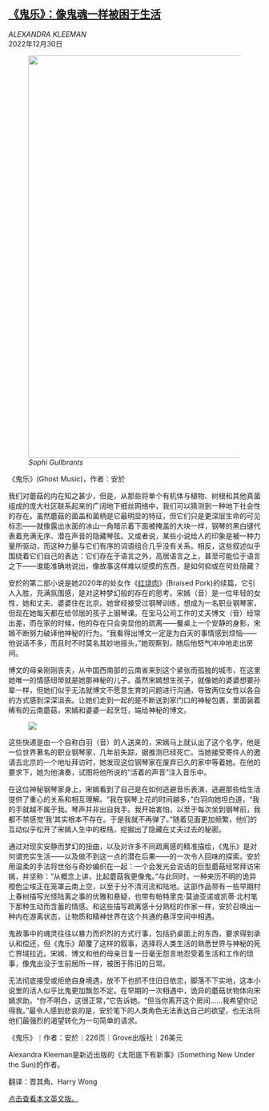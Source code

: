 <!--1672391223000-->
[《鬼乐》：像鬼魂一样被困于生活](https://cn.nytimes.com/culture/20221230/ghost-music-an-yu/)
------

<address>ALEXANDRA KLEEMAN</address><time pudate="2022-12-30 05:04:08" datetime="2022-12-30 05:04:08">2022年12月30日</time><figure><img src="https://images.weserv.nl/?url=static01.nyt.com/images/2023/01/10/books/review/10YU/10YU-master1050.jpg" width="1050" height="804"><figcaption> <cite>Sophi Gullbrants</cite></figcaption></figure><section><p>《鬼乐》(Ghost Music)，作者：安於</p><p>我们对蘑菇的内在知之甚少，但是，从那些将单个有机体与植物、树根和其他真菌组成的庞大社区联系起来的广阔地下细丝网络中，我们可以猜测到一种地下社会性的存在。虽然蘑菇的菌盖和菌柄是它最明显的特征，但它们只是更深层生命的可见标志——就像露出水面的冰山一角暗示着下面被掩盖的大块一样，钢琴的黑白键代表着充满无序、潜在声音的隐藏琴弦。又或者说，某些小说给人的印象是被一种力量所驱动，而这种力量与它们有序的词语组合几乎没有关系。相反，这些叙述似乎围绕着它们自己的表达：它们存在于语言之外，高居语言之上，甚至可能位于语言之下——谁能准确地说出，像故事这样难以捉摸的东西，是如何抑或在何处隐藏？</p><p>安於的第二部小说是她2020年的处女作《<a href="https://www.nytimes.com/2020/04/14/books/review/an-yu-braised-pork.html">红烧肉</a>》(Braised Pork)的续篇，它引人入胜，充满氛围感，是对这种梦幻般的存在的思考。宋嫣（音）是一位年轻的女性，她和丈夫、婆婆住在北京。她曾经接受过钢琴训练，想成为一名职业钢琴家，但现在她每天都在给邻居的孩子上钢琴课。在宝马公司工作的丈夫博文（音）经常出差，而在家的时候，他的存在只会突显他的疏离——餐桌上一个安静的身影，宋嫣不断努力破译他神秘的行为。“我看得出博文一定是为白天的事情感到烦恼——他说话不多，而且时不时莫名其妙地摇头，”她观察到，随后他怒气冲冲地走出房间。</p><p>博文的母亲刚刚丧夫，从中国西南部的云南省来到这个紧张而孤独的城市，在这里她唯一的情感纽带就是她那神秘的儿子。虽然宋嫣想生孩子，就像她的婆婆想要孙辈一样，但她们似乎无法就博文不愿意生育的问题进行沟通，导致两位女性以各自的方式感到深深沮丧。让她们走到一起的是不断送到家门口的神秘包裹，里面装着稀有的云南蘑菇，宋嫣和婆婆一起烹饪，端给神秘的博文。</p><p><figure><img src="https://images.weserv.nl/?url=static01.nyt.com/images/2022/12/10/books/review/10an-yu-cover/10an-yu-cover-master1050.jpg"></p><figcaption> <cite></cite></figcaption></figure><p>这些快递是由一个自称白羽（音）的人送来的，宋嫣马上就认出了这个名字，他是一位世界著名的职业钢琴家，几年前失踪，据推测已经死亡。当她接受寄件人的邀请去北京的一个地址拜访时，她发现这位钢琴家在废弃已久的家中等着她。在他的要求下，她为他演奏，试图将他所说的“活着的声音”注入音乐中。</p><p>在这位神秘钢琴家身上，宋嫣看到了自己是在如何逃避音乐表演，逃避那些给生活提供了重心的关系和相互理解。“我在钢琴上花的时间越多，”白羽向她坦白道，“我的手就越不属于我。琴声并非出自我手。我开始害怕，以至于每次坐到钢琴前，我都不禁感觉‘我’其实根本不存在。于是我就不再弹了。”随着见面更加频繁，他们的互动似乎松开了宋嫣人生中的桎梏，挖掘出了隐藏在丈夫过去的秘密。</p><p>通过对现实安静而梦幻的扭曲，以及对许多不同疏离感的精准描绘，《鬼乐》是对何谓充实生活——以及做不到这一点的潜在后果——的一次令人回味的探索。安於用温柔的手法将世俗与奇妙编织在一起：一个会发光会说话的巨型蘑菇经常拜访宋嫣，并坚称：“从概念上讲，比起蘑菇我更像鬼。”与此同时，一种来历不明的诡异橙色尘埃正在笼罩云南上空，以至于分不清河流和陆地。这部作品带有一些早期村上春树描写光怪陆离之事的优雅和悬疑，也带有帕特里克·莫迪亚诺或凯蒂·北村笔下那种生动而含蓄的情感。和这些描写疏离感十分熟稔的作家一样，安於召唤出一种内在游离状态，让物质和精神世界在这个共通的悬浮空间中相遇。</p><p>鬼故事中的魂灵往往以暴力而炽烈的方式行事，包括扔桌面上的东西，要求得到承认和偿还，但《鬼乐》颠覆了这样的叙事，选择将人类生活的熟悉世界与神秘的死亡界域拉近。宋嫣、博文和他的母亲日复一日毫无怨言地忍受着生活和工作的琐事，像鬼出没于生前居所一样，被困于陈旧的日常。</p><p>无法彻底接受或拒绝自身境遇，放不下也抓不住旧日依恋，脚落不下实地，这本小说里的活人似乎比鬼更加飘忽不定。在早期的一次相遇中，诡异的蘑菇状物体向宋嫣求助。“你不明白，这很正常，”它告诉她。“但当你离开这个房间……我希望你记得我。”最令人感到悲哀的是，安於笔下的人类角色无法表达自己的欲望，也无法将他们最强烈的渴望转化为一句简单的请求。</p><p>《鬼乐》｜作者：安於｜226页｜Grove出版社｜26美元</p></section><footer><p>Alexandra Kleeman是新近出版的《太阳底下有新事》(Something New Under the Sun)的作者。</p><p>翻译：晋其角、Harry Wong</p><p><a rel="nofollow" target="_blank" href="https://www.nytimes.com/2022/12/24/books/review/ghost-music-an-yu.html">点击查看本文英文版。</a></p></footer>
